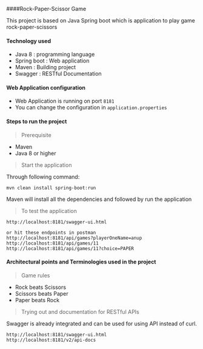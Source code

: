 ####Rock-Paper-Scissor Game

This project is based on Java Spring boot which is application to 
play game rock-paper-scissors

#### Technology used
- Java 8 : programming language 
- Spring boot : Web application 
- Maven : Building project
- Swagger : RESTful Documentation

#### Web Application configuration 
- Web Application is running on port `8181`
- You can change the configuration in `application.properties`
 
#### Steps to run the project

> Prerequisite
- Maven 
- Java 8 or higher 

> Start the application

Through following command:

    mvn clean install spring-boot:run 
    
Maven will install all the dependencies and followed by run the application

> To test the application
 
    http://localhost:8181/swagger-ui.html
    
    or hit these endpoints in postman
    http://localhost:8181/api/games?playerOneName=anup
    http://localhost:8181/api/games/11
    http://localhost:8181/api/games/11?choice=PAPER
    
    
#### Architectural points and Terminologies used in the project

> Game rules
 - Rock beats Scissors
 - Scissors beats Paper
 - Paper beats Rock

> Trying out and documentation for RESTful APIs

Swagger is already integrated and can be used for using API instead of curl. 

    http://localhost:8181/swagger-ui.html
    http://localhost:8181/v2/api-docs
